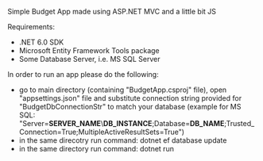 Simple Budget App made using ASP.NET MVC and a little bit JS

Requirements:
- .NET 6.0 SDK
- Microsoft Entity Framework Tools package
- Some Database Server, i.e. MS SQL Server

In order to run an app please do the following:
- go to main directory (containing "BudgetApp.csproj" file), open "appsettings.json" file and substitute connection string provided for "BudgetDbConnectionStr" to match your database (example for MS SQL: "Server=__SERVER_NAME__\\__DB_INSTANCE__;Database=__DB_NAME__;Trusted_Connection=True;MultipleActiveResultSets=True")
- in the same direcotry run command: dotnet ef database update
- in the same directory run command: dotnet run
